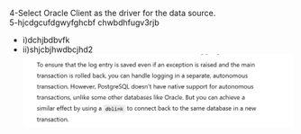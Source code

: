 
4-Select Oracle Client as the driver for the data source.<br>
5-hjcdgcufdgwyfghcbf chwbdhfugv3rjb<br>
-   i)dchjbdbvfk<br>
-   ii)shjcbjhwdbcjhd2<br>
![Added Image](./Screenshot-2024-11-06-110901.png)
